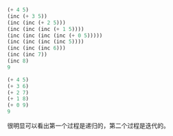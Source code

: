 ```scheme
(+ 4 5)
(inc (+ 3 5))
(inc (inc (+ 2 5)))
(inc (inc (inc (+ 1 5))))
(inc (inc (inc (inc (+ 0 5)))))
(inc (inc (inc (inc 5))))
(inc (inc (inc 6)))
(inc (inc 7))
(inc 8)
9
```

```scheme
(+ 4 5)
(+ 3 6)
(+ 2 7)
(+ 1 8)
(+ 0 9)
9
```

很明显可以看出第一个过程是递归的，第二个过程是迭代的。
